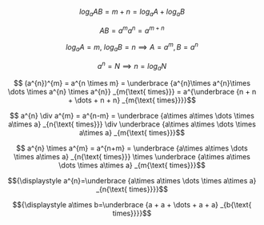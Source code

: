 $$ log_{a}AB= m+n = log_{a}A + log_{a}B $$

$$ AB = a^{m}a^{n} = a^{m+n} $$

$$ log_{a}A = m \text{, } log_{a}B = n \implies A=a^{m}, B=a^{n} $$

$$ a^{n} = N \implies n = log_aN $$

$$ (a^{n})^{m} = a^{n \times m} = \underbrace {a^{n}\times a^{n}\times \dots \times a^{n} \times a^{n}} _{m{\text{ times}}} = a^{\underbrace {n + n + \dots + n + n} _{m{\text{ times}}}}$$

$$ a^{n} \div a^{m} = a^{n-m} = \underbrace {a\times a\times \dots \times a\times a} _{n{\text{ times}}} \div \underbrace {a\times a\times \dots \times a\times a} _{m{\text{ times}}}$$

$$ a^{n} \times a^{m} = a^{n+m} = \underbrace {a\times a\times \dots \times a\times a} _{n{\text{ times}}} \times \underbrace {a\times a\times \dots \times a\times a} _{m{\text{ times}}}$$

$${\displaystyle a^{n}=\underbrace {a\times a\times \dots \times a\times a} _{n{\text{ times}}}}$$

$${\displaystyle a\times b=\underbrace {a + a + \dots + a + a} _{b{\text{ times}}}}$$